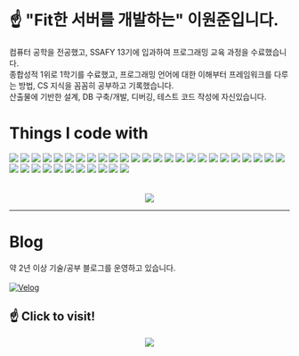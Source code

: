 # ☝️ "Fit한 서버를 개발하는" 이원준입니다.  
컴퓨터 공학을 전공했고, SSAFY 13기에 입과하여 프로그래밍 교육 과정을 수료했습니다.  
종합성적 1위로 1학기를 수료했고, 프로그래밍 언어에 대한 이해부터 프레임워크를 다루는 방법, CS 지식을 꼼꼼히 공부하고 기록했습니다.  
산출물에 기반한 설계, DB 구축/개발, 디버깅, 테스트 코드 작성에 자신있습니다.

# Things I code with  
<div>
<!-- 🟦 Languages -->
<img src="https://img.shields.io/badge/Java-007396?style=for-the-badge&logo=java&logoColor=white"/>
<img src="https://img.shields.io/badge/Python-3776AB?style=for-the-badge&logo=python&logoColor=white"/>
<img src="https://img.shields.io/badge/C-00599C?style=for-the-badge&logo=c&logoColor=white"/>
<img src="https://img.shields.io/badge/C++-00599C?style=for-the-badge&logo=c%2B%2B&logoColor=white"/>
<img src="https://img.shields.io/badge/PL/SQL-CC2927?style=for-the-badge&logo=oracle&logoColor=white"/>

<!-- 🌱 Backend / Frameworks -->
<img src="https://img.shields.io/badge/SpringBoot-6DB33F?style=for-the-badge&logo=springboot&logoColor=white"/>
<img src="https://img.shields.io/badge/Spring%20Security-6DB33F?style=for-the-badge&logo=springsecurity&logoColor=white"/>
<img src="https://img.shields.io/badge/OAuth2-2F6DB5?style=for-the-badge&logo=oauth&logoColor=white"/>
<img src="https://img.shields.io/badge/Spring%20Data%20JPA-6DB33F?style=for-the-badge&logo=spring&logoColor=white"/>
<img src="https://img.shields.io/badge/MyBatis-000000?style=for-the-badge&logo=mybatis&logoColor=white"/>
<img src="https://img.shields.io/badge/QueryDSL-009639?style=for-the-badge&logo=code&logoColor=white"/>

<!-- 🛢️ Database -->
<img src="https://img.shields.io/badge/Oracle-F80000?style=for-the-badge&logo=oracle&logoColor=white"/>
<img src="https://img.shields.io/badge/MySQL-4479A1?style=for-the-badge&logo=mysql&logoColor=white"/>

<!-- 🖥️ Frontend -->
<img src="https://img.shields.io/badge/HTML5-E34F26?style=for-the-badge&logo=html5&logoColor=white"/>
<img src="https://img.shields.io/badge/CSS3-1572B6?style=for-the-badge&logo=css3&logoColor=white"/>
<img src="https://img.shields.io/badge/JavaScript-F7DF1E?style=for-the-badge&logo=javascript&logoColor=black"/>
<img src="https://img.shields.io/badge/Vue.js-4FC08D?style=for-the-badge&logo=vue.js&logoColor=white"/>
<img src="https://img.shields.io/badge/Node.js-339933?style=for-the-badge&logo=node.js&logoColor=white"/>

<!-- 🧪 Test / Documentation -->
<img src="https://img.shields.io/badge/JUnit-25A162?style=for-the-badge&logo=junit5&logoColor=white"/>
<img src="https://img.shields.io/badge/Swagger-85EA2D?style=for-the-badge&logo=swagger&logoColor=black"/>

<!-- 🧰 DevOps / Build / Infra -->
<img src="https://img.shields.io/badge/Gradle-02303A?style=for-the-badge&logo=gradle&logoColor=white"/>
<img src="https://img.shields.io/badge/Maven-C71A36?style=for-the-badge&logo=apachemaven&logoColor=white"/>
<img src="https://img.shields.io/badge/Docker-2496ED?style=for-the-badge&logo=docker&logoColor=white"/>
<img src="https://img.shields.io/badge/Linux-FCC624?style=for-the-badge&logo=linux&logoColor=black"/>
<img src="https://img.shields.io/badge/AWS-232F3E?style=for-the-badge&logo=amazonaws&logoColor=white"/>

<!-- 🧪 Data Analysis / CV -->
<img src="https://img.shields.io/badge/pandas-150458?style=for-the-badge&logo=pandas&logoColor=white"/>
<img src="https://img.shields.io/badge/OpenCV-5C3EE8?style=for-the-badge&logo=opencv&logoColor=white"/>

<!-- ⚙️ Collaboration / PM -->
<img src="https://img.shields.io/badge/Git-F05032?style=for-the-badge&logo=git&logoColor=white"/>
<img src="https://img.shields.io/badge/GitHub-181717?style=for-the-badge&logo=github&logoColor=white"/>
<img src="https://img.shields.io/badge/GitHub%20Projects-181717?style=for-the-badge&logo=github&logoColor=white"/>
<img src="https://img.shields.io/badge/Jira-0052CC?style=for-the-badge&logo=jira&logoColor=white"/>
<img src="https://img.shields.io/badge/Notion-000000?style=for-the-badge&logo=notion&logoColor=white"/>

<!-- ⚙️ Embedded -->
<img src="https://img.shields.io/badge/Raspberry%20Pi-C51A4A?style=for-the-badge&logo=raspberrypi&logoColor=white"/>
<img src="https://img.shields.io/badge/Arduino-00979D?style=for-the-badge&logo=arduino&logoColor=white"/>

<!-- 📝 Modeling / Docs -->
<img src="https://img.shields.io/badge/UML-0D1117?style=for-the-badge&logo=uml&logoColor=white"/>
<img src="https://img.shields.io/badge/diagrams.net-F08705?style=for-the-badge&logo=diagramsdotnet&logoColor=white"/></div>
<br>
<br>
<div align="center">
  <img src="https://github-readme-stats.vercel.app/api/top-langs/?username=moe-lee&layout=compact"/>
</div>

---
# Blog
약 2년 이상 기술/공부 블로그를 운영하고 있습니다.<br><br>
[![Velog](https://img.shields.io/badge/Velog-20C997?style=for-the-badge&logo=velog&logoColor=white)](https://velog.io/@cosmos334/posts)<br>
<h2>☝️ Click to visit!</h2>

<div align="center">
  <img src="https://github-profile-trophy.vercel.app/?username=moe-lee&row=1&column=6"/>
</div>
